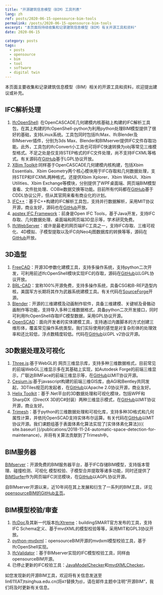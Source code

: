 ```yaml
---
title: "开源建筑信息模型（BIM）工具列表"
lang: zh
ref: posts/2020-06-15-opensource-bim-tools
permalink: /posts/2020-06-15-opensource-bim-tools
excerpt: "本页面将持续收集和记录建筑信息模型（BIM）有关开源工具和资料"
date: 2020-06-15

category: posts
tags:
  - posts
  - opensource
  - bim
  - tool
  - software
  - digital twin
---
```



本页面主要收集和记录建筑信息模型（BIM）相关的开源工具和资料，欢迎提出建议或补充。

## IFC解析处理
1. [IfcOpenShell](http://ifcopenshell.org/): 在OpenCASCADE几何建模内核基础上构建的IFC解析工具包，在其上构建的IfcOpenShell-python为利用python处理BIM模型提供了很好的基础，支持Linux系统。工具包同时包括IfcMax、IfcBlender及BIMserver插件，分别为3ds Max、Blender和BIMserver提供IFC文件存取功能。此外，工具包的IfcConvert小工具也可将IFC快速转换为obj等常见三维模型格式。不足之处是仅支持STEP格式的IFC文件处理，尚不支持IFCXML等格式。有关源码在[GitHub](https://github.com/IfcOpenShell/)基于LGPL协议开放。
2. [XBim Toolkit](https://docs.xbim.net/):同样基于OpenCASCADE几何建模内核构建，包括Xbim Essentials、Xbim Geometry两个核心模块用于IFC存取和几何数据处理，支持STEP和IFCXML两种格式。还提供Xbim Xplorer、Xbim WebUI、Xbim Utilities、Xbim Exchange等模块，分别提供了WPF桌面端、网页端BIM模型查看、文件批处理、COBie数据交换等功能。目前所有代码都在[GitHub](https://github.com/xBimTeam)基于CDDL协议公开，但从其官网来看有商业化的计划。
3. [IFC++](https://ifcquery.com/)：基于C++构建的IFC解析工具包，支持并行数据解析，采用MIT协议开源，商业友好，源码也在[GitHub](https://github.com/ifcquery/ifcplusplus)开放。
4. [apstex IFC Framework](http://www.apstex.com/)：前身是Open IFC Tools，基于Java开发，支持IFC存取、几何数据处理、桌面端和网页端3D显示等，学术研究免费。
5. [IfcWebServer](https://ifcwebserver.org/)：或许是最老的网页端IFC工具之一，支持IFC存取、三维可视化、4D模拟、子模型提取以及IFC向Neo4j图数据库的转换等等，源码在[GitHub](https://github.com/ifcwebserver/ifcwebserver)开放。

## 3D造型
1. [FreeCAD](https://freecadweb.org/)：开源3D参数化建模工具，支持多操作系统，支持python二次开发，可利用前述IfcOpenShell模块实现IFC的存取，源码在[GitHub](https://github.com/FreeCAD/FreeCAD)以LGPL协议开放。
2. [BRL-CAD](http://brlcad.org/)：宣称100%开源免费，支持多操作系统，具备CSG和B-REP造型内核，美国军方长期将其作为武器系统建模工具。有关代码在[SourceForge](https://sourceforge.net/projects/brlcad/)开源。
3. [Blender](https://www.blender.org/)：开源的三维建模及动画制作软件，具备三维建模、关键帧及骨骼动画制作等功能，支持导入多种三维数据格式，具备python二次开发接口，同时可利用IfcOpenShell存取IFC模型数据，采用GPL协议开源。
4. [OpenSCAD](http://www.openscad.org/)：面向开发者的实体建模工具，支持通过内置脚本的方式创建三维形体，覆盖常见操作系统类型。我们实际使用的感觉是对复杂形体的处理效率和还比较低，浮点数精度较低。代码在[GitHub](https://github.com/openscad/openscad/)以GPL v2协议开源。

## 3D数据处理及可视化
1. [Three.js](https://threejs.org/):基于WebGL的 网页三维显示库，支持多种三维数据格式，目前常见的前端WebGL三维显示多在其基础上实现，如Autodesk Forge的前端三维显示，广联达BIMFace的前端三维显示等，在[GitHub](https://github.com/mrdoob/three.js/)以MIT协议开源。
2. [Cesium.js](https://cesium.com/cesiumjs/):基于javascript构建的前端三维GIS库，由AGI和Bentley共同发起，3DTiles规范的发起者，在[GitHub](https://github.com/CesiumGS/cesium)以Apache 2.0协议开源，商业友好。
3. [Helix Toolkit](http://helix-toolkit.org/)：基于.Net平台的3D数据处理和可视化模块，包括WPF和SharpDX（DirectX 3D的C#封装）两种三维显示模式，在[GitHub](https://github.com/helix-toolkit/helix-toolkit)以MIT协议开源，商业友好。
4. [Trimesh](https://trimsh.org)：基于python的三维数据处理和可视化库，支持多种3D格式和几何属性计算，并依托OpenSCAD支持实体布尔运算。有关代码在[GitHub](https://github.com/mikedh/trimesh)以MIT协议开源。我们课题组基于表面体素化算法实现了[实体体素化算法]({{ site.baseurl }}/publications/2018-11-24-automatic-space-detection-for-maintenance)，并将有关算法贡献到了Trimesh中。

## BIM服务器
[BIMserver](http://bimserver.org/)：开源免费的BIM服务器平台，基于IFC存储BIM模型，支持版本管理、碰撞检测、可视化
模型校验、子模型合并提取等诸多功能，同时还提供了[BIMSurfer](https://github.com/opensourceBIM/BIMsurfer)作为网页端IFC浏览模块，在[GitHub](https://github.com/opensourceBIM/BIMserver)以AGPL协议开源。

自BIMserver开源以来，近10年间在其上发展和衍生了一系列的BIM工具，详见[opensourceBIM的GitHub主页](https://github.com/opensourceBIM)。

## BIM模型校验/审查
1. [IfcDoc](https://github.com/buildingSMART/IfcDoc)及其新一代版本[IfcXtreme](https://github.com/IfcXtreme/IfcXtreme)：buildingSMART官方发布的工具，支持IFC Schema定义、基于mvdXML的模型校验等等，采用MIT和GPL3协议开放。
2. [python-mvdxml](https://github.com/opensourceBIM/python-mvdxml)：opensourceBIM开源的mvdxml模型校验工具，基于IfcOpenShell实现。
3. [IfcValidator](https://github.com/opensourceBIM/IfcValidator)：基于BIMserver实现的IFC模型校验工具，同样由opensourceBIM开源。
4. 已停止更新的IFC校验工具：[JavaModelChecker](https://github.com/opensourceBIM/JavaModelChecker)和[mvdXMLChecker](https://github.com/opensourceBIM/mvdXMLChecker)。


如您发现新的开源BIM工具，欢迎将有关信息发送至lin611(AT)tsinghua.edu.cn(将`AT`替换为`@`)，请在邮件主题中注明“开源BIM”，我们将及时更新有关信息。